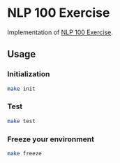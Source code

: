 # NLP 100 Exercise

Implementation of [NLP 100 Exercise](https://nlp100.github.io/).

## Usage

### Initialization

```sh
make init
```

### Test

```sh
make test
```

### Freeze your environment

```sh
make freeze
```
